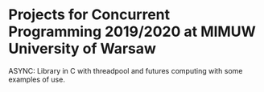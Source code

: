 # Projects for Concurrent Programming 2019/2020 at MIMUW University of Warsaw

ASYNC: Library in C with threadpool and futures computing with some examples
of use.
